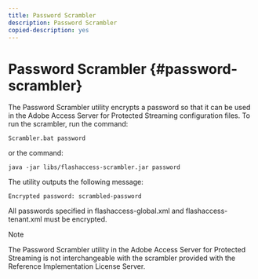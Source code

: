 ```yaml
---
title: Password Scrambler
description: Password Scrambler
copied-description: yes
---
```


# Password Scrambler {#password-scrambler}

The Password Scrambler utility encrypts a password so that it can be used in the Adobe Access Server for Protected Streaming configuration files. To run the scrambler, run the command:

```
Scrambler.bat password 
```

or the command:

```
java -jar libs/flashaccess-scrambler.jar password  
```

The utility outputs the following message:

```
Encrypted password: scrambled-password 
```

All passwords specified in flashaccess-global.xml and flashaccess-tenant.xml must be encrypted.

>[!NOTE]
>
>The Password Scrambler utility in the Adobe Access Server for Protected Streaming is not interchangeable with the scrambler provided with the Reference Implementation License Server.

